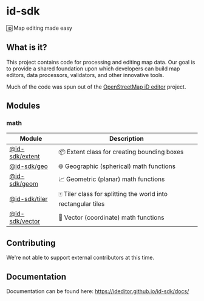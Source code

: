 # id-sdk

🆔 Map editing made easy


## What is it?

This project contains code for processing and editing map data.  Our goal is to provide a shared foundation upon which developers can build map editors, data processors, validators, and other innovative tools.

Much of the code was spun out of the [OpenStreetMap iD editor](https://github.com/openstreetmap/iD) project.


## Modules

### math

Module            | Description
----------------- | -------------
[@id-sdk/extent]  | 📦 Extent class for creating bounding boxes
[@id-sdk/geo]     | 🌐 Geographic (spherical) math functions
[@id-sdk/geom]    | 📈 Geometric (planar) math functions
[@id-sdk/tiler]   | 🀄️ Tiler class for splitting the world into rectangular tiles
[@id-sdk/vector]  | 📐 Vector (coordinate) math functions

[@id-sdk/extent]: https://ideditor.github.io/id-sdk/docs/module-@id-sdk_extent.html
[@id-sdk/geo]: https://ideditor.github.io/id-sdk/docs/module-@id-sdk_geo.html
[@id-sdk/geom]: https://ideditor.github.io/id-sdk/docs/module-@id-sdk_geom.html
[@id-sdk/tiler]: https://ideditor.github.io/id-sdk/docs/module-@id-sdk_tiler.html
[@id-sdk/vector]: https://ideditor.github.io/id-sdk/docs/module-@id-sdk_vector.html


## Contributing

We're not able to support external contributors at this time.


## Documentation

Documentation can be found here:
https://ideditor.github.io/id-sdk/docs/
